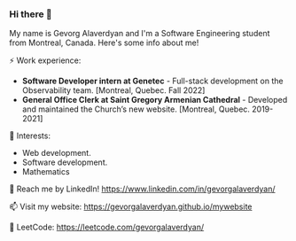 ### Hi there 👋

My name is Gevorg Alaverdyan and I'm a Software Engineering student from Montreal, Canada. 
Here's some info about me!

⚡ Work experience: <br>
- **Software Developer intern at Genetec** - Full-stack development on the Observability team. [Montreal, Quebec. Fall 2022]
- **General Office Clerk at Saint Gregory Armenian Cathedral** - Developed and maintained the Church’s new website. [Montreal, Quebec. 2019-2021]

🌱 Interests:
- Web development.
- Software development.
- Mathematics

💬 Reach me by LinkedIn! https://www.linkedin.com/in/gevorgalaverdyan/

📫 Visit my website: https://gevorgalaverdyan.github.io/mywebsite

👯 LeetCode: https://leetcode.com/gevorgalaverdyan/

<!--
**gevorgalaverdyan/gevorgalaverdyan** is a ✨ _special_ ✨ repository because its `README.md` (this file) appears on your GitHub profile.

Here are some ideas to get you started:

- 🔭 I’m currently working on ...
- 🌱 I’m currently learning ...
- 👯 I’m looking to collaborate on ...
- 🤔 I’m looking for help with ...
- 💬 Ask me about ...
- 📫 How to reach me: ...
- 😄 Pronouns: ...
- ⚡ Fun fact: ...
-->

